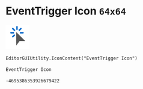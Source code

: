 # EventTrigger Icon `64x64`
<img src="/img/EventTrigger%20Icon.png" width=64 height=64>

``` CSharp
EditorGUIUtility.IconContent("EventTrigger Icon")
```
```
EventTrigger Icon
```
```
-4695386353926679422
```
